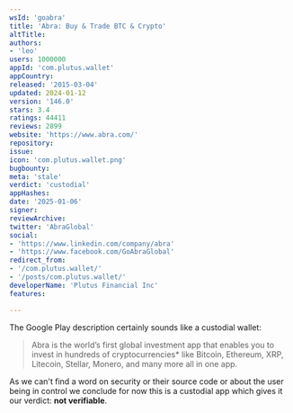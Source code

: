```yaml
---
wsId: 'goabra'
title: 'Abra: Buy & Trade BTC & Crypto'
altTitle: 
authors:
- 'leo'
users: 1000000
appId: 'com.plutus.wallet'
appCountry: 
released: '2015-03-04'
updated: 2024-01-12
version: '146.0'
stars: 3.4
ratings: 44411
reviews: 2899
website: 'https://www.abra.com/'
repository: 
issue: 
icon: 'com.plutus.wallet.png'
bugbounty: 
meta: 'stale'
verdict: 'custodial'
appHashes: 
date: '2025-01-06'
signer: 
reviewArchive: 
twitter: 'AbraGlobal'
social:
- 'https://www.linkedin.com/company/abra'
- 'https://www.facebook.com/GoAbraGlobal'
redirect_from:
- '/com.plutus.wallet/'
- '/posts/com.plutus.wallet/'
developerName: 'Plutus Financial Inc'
features: 

---
```


The Google Play description certainly sounds like a custodial wallet:

> Abra is the world’s first global investment app that enables you to invest in
hundreds of cryptocurrencies* like Bitcoin, Ethereum, XRP, Litecoin, Stellar,
Monero, and many more all in one app.

As we can't find a word on security or their source code or about the user being
in control we conclude for now this is a custodial app which gives it our
verdict: **not verifiable**.
